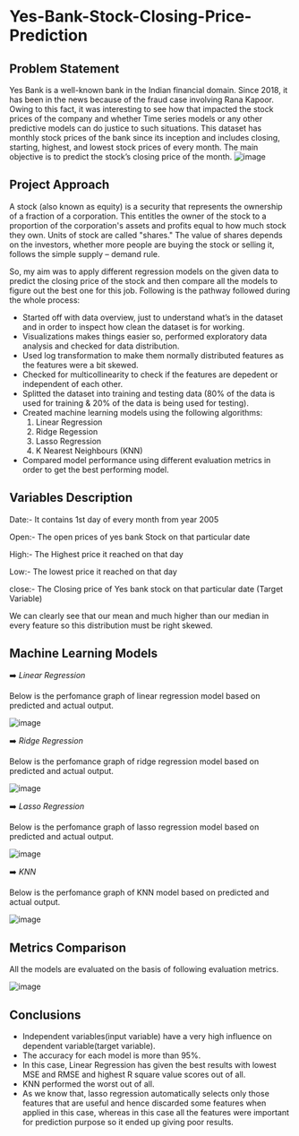 # Yes-Bank-Stock-Closing-Price-Prediction

## Problem Statement
Yes Bank is a well-known bank in the Indian financial domain. Since 2018, it has been in the news because of the fraud case involving Rana Kapoor. Owing to this fact, it was interesting to see how that impacted the stock prices of the company and whether Time series models or any other predictive models can do justice to such situations. This dataset has monthly stock prices of the bank since its inception and includes closing, starting, highest, and lowest stock prices of every month. The main objective is to predict the stock’s closing price of the month.
![image](https://user-images.githubusercontent.com/85817763/179193664-22721f34-db21-4647-a323-46be7acc561e.png)


## Project Approach
A stock (also known as equity) is a security that represents the ownership of a fraction of a corporation. This entitles the owner of the stock to a proportion of the corporation's assets and profits equal to how much stock they own. Units of stock are called "shares." The value of shares depends on the investors, whether more people are buying the stock or selling it, follows the simple supply – demand rule.

So, my aim was to apply different regression models on the given data to predict the closing price of the stock and then compare all the models to figure out the best one for this job. Following is the pathway followed during the whole process:
* Started off with data overview, just to understand what’s in the dataset and in order to inspect how clean the dataset is for working.
* Visualizations makes things easier so, performed exploratory data analysis and checked for data distribution.
* Used log transformation to make them normally distributed features as the features were a bit skewed.
* Checked for multicollinearity to check if the features are depedent or independent of each other.
* Splitted the dataset into training and testing data (80% of the data is used for training & 20% of the data is being used for testing).
* Created machine learning models using the following algorithms:
  1. Linear Regression
  2. Ridge Regession
  3. Lasso Regression
  4. K Nearest Neighbours (KNN)
* Compared model performance using different evaluation metrics in order to get the best performing model.


## Variables Description
Date:- It contains 1st day of every month from year 2005

Open:- The open prices of yes bank Stock on that particular date

High:- The Highest price it reached on that day

Low:- The lowest price it reached on that day

close:- The Closing price of Yes bank stock on that particular date (Target Variable)

We can clearly see that our mean and much higher than our median in every feature so this distribution must be right skewed.

## Machine Learning Models

➡️ *Linear Regression*

Below is the perfomance graph of linear regression model based on predicted and actual output.

![image](https://user-images.githubusercontent.com/85817763/179197341-fd2ca425-0c99-4785-9573-77602e0affa3.png)


➡️ *Ridge Regression*

Below is the perfomance graph of ridge regression model based on predicted and actual output.

![image](https://user-images.githubusercontent.com/85817763/179198859-cc7983f1-e43d-4c1e-a981-80ab08a025b9.png)


➡️ *Lasso Regression*

Below is the perfomance graph of lasso regression model based on predicted and actual output.

![image](https://user-images.githubusercontent.com/85817763/179199192-3d1d0c27-b7ce-4b7e-b2e7-a9fe7770282a.png)


➡️ *KNN*

Below is the perfomance graph of KNN model based on predicted and actual output.

![image](https://user-images.githubusercontent.com/85817763/179199446-15012cae-12fb-4185-a938-3d63dfd5843d.png)


## Metrics Comparison

All the models are evaluated on the basis of following evaluation metrics.

![image](https://user-images.githubusercontent.com/85817763/183074627-4bd7e7c8-c6a5-4d17-9f57-c23c8aa11666.png)

## Conclusions

*  Independent variables(input variable) have a very high influence on dependent variable(target variable).
*   The accuracy for each model is more than 95%.
*  In this case, Linear Regression has given the best results with lowest MSE and RMSE and highest R square value scores out of all.
*  KNN performed the worst out of all.
*  As we know that, lasso regression automatically selects only those features that are useful and hence discarded some features when applied in this case, whereas in this case all the features were important for prediction purpose so it ended up giving poor results.
